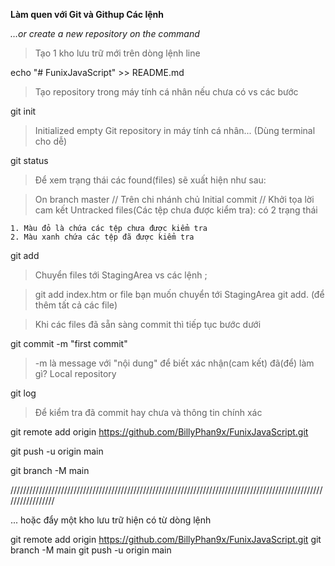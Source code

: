 **Làm quen với Git và Githup Các lệnh**

_…or create a new repository on the command_

> Tạo 1 kho lưu trữ mới trên dòng lệnh line

echo "# FunixJavaScript" >> README.md

> Tạo repository trong máy tính cá nhân nếu chưa có vs các bước

git init

> Initialized empty Git repository in máy tính cá nhân... (Dùng terminal cho dễ)

git status

> Để xem trạng thái các found(files) sẽ xuất hiện như sau:

> On branch master // Trên chi nhánh chủ
> Initial commit // Khởi tọa lời cam kết
> Untracked files(Các tệp chưa được kiểm tra): có 2 trạng thái

    1. Màu đỏ là chứa các tệp chưa được kiểm tra
    2. Màu xanh chứa các tệp đã được kiểm tra

git add

> Chuyển files tới StagingArea vs các lệnh ;

> git add index.htm or file bạn muốn chuyển tới StagingArea
> git add. (để thêm tất cả các file)

> Khi các files đã sẵn sàng commit thì tiếp tục bước dưới

git commit -m "first commit"

> -m là message với "nội dung" để biết xác nhận(cam kết) đã(để) làm gì? Local repository

git log

> Để kiểm tra đã commit hay chưa và thông tin chính xác

git remote add origin https://github.com/BillyPhan9x/FunixJavaScript.git

git push -u origin main

git branch -M main

/////////////////////////////////////////////////////////////////////////////////////////////////////////////////

... hoặc đẩy một kho lưu trữ hiện có từ dòng lệnh

git remote add origin https://github.com/BillyPhan9x/FunixJavaScript.git
git branch -M main
git push -u origin main
